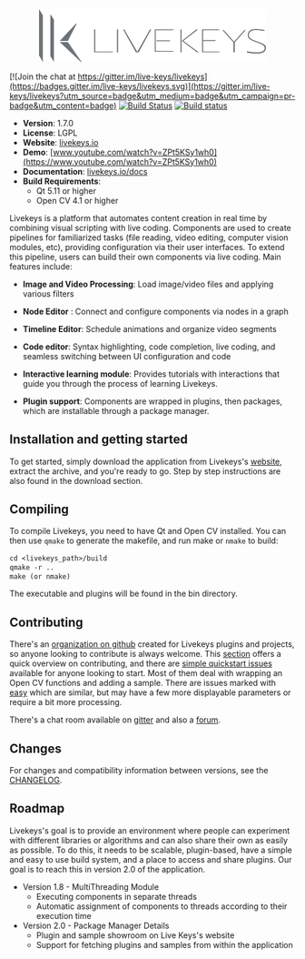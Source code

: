 <p align="center" style="text-align: center;">
    <a href="https://livekeys.io/">
        <img
          alt="Livekeys"
          src="https://github.com/live-keys/livekeys/blob/master/doc/src/images/logo.png"
          width="400"
        />
   </a>
</p>

[![Join the chat at https://gitter.im/live-keys/livekeys](https://badges.gitter.im/live-keys/livekeys.svg)](https://gitter.im/live-keys/livekeys?utm_source=badge&utm_medium=badge&utm_campaign=pr-badge&utm_content=badge)
[![Build Status](https://travis-ci.org/live-keys/livekeys.svg?branch=master)](https://travis-ci.org/live-keys/livekeys)
[![Build status](https://ci.appveyor.com/api/projects/status/3l5t69h7q3gpkec1?svg=true)](https://ci.appveyor.com/project/dinusv/livekeys)

 * **Version**: 1.7.0
 * **License**: LGPL
 * **Website**: [livekeys.io](https://livekeys.io)
 * **Demo**: [www.youtube.com/watch?v=ZPt5KSy1wh0](https://www.youtube.com/watch?v=ZPt5KSy1wh0)
 * **Documentation**: [livekeys.io/docs](https://livekeys.io/docs)
 * **Build Requirements**:
   * Qt 5.11 or higher
   * Open CV 4.1 or higher

Livekeys is a platform that automates content creation in real time by combining visual scripting with live coding.
Components are used to create pipelines for familiarized tasks (file reading, video editing, computer vision modules, etc), providing configuration via
their user interfaces. To extend this pipeline, users can build their own components via live coding.
Main features include:

 * **Image and Video Processing**: Load image/video files and applying various filters

 * **Node Editor** : Connect and configure components via nodes in a graph

 * **Timeline Editor**: Schedule animations and organize video segments

 * **Code editor**: Syntax highlighting, code completion, live coding, and seamless switching between UI configuration and code

 * **Interactive learning module**: Provides tutorials with interactions that guide you through the process of learning Livekeys.
   
 * **Plugin support**: Components are wrapped in plugins, then packages, which are installable through a package manager.


## Installation and getting started

To get started, simply download the application from Livekeys's [website](https://livekeys.io/download), extract the
archive, and you're ready to go. Step by step instructions are also found in the download section.

## Compiling

To compile Livekeys, you need to have Qt and Open CV installed. You can then use `qmake` to generate the makefile,
and run make or `nmake` to build:

```
cd <livekeys_path>/build
qmake -r ..
make (or nmake)
```

The executable and plugins will be found in the bin directory.

## Contributing

There's an [organization on github](http://github.com/live-keys) created for Livekeys plugins and projects, so anyone
looking to contribute is always welcome. This [section](CONTRIBUTING.md) offers a quick overview on contributing,
and there are [simple quickstart issues](https://github.com/live-keys/livekeys/issues?q=is%3Aopen+is%3Aissue+label%3Aquickstart)
available for anyone looking to start. Most of them deal with wrapping an Open CV functions and adding a sample.
There are issues marked with [easy](https://github.com/live-keys/livekeys/issues?q=is%3Aopen+is%3Aissue+label%3Aeasy) which are
similar, but may have a few more displayable parameters or require a bit more processing.

There's a chat room available on [gitter](https://gitter.im/live-keys/livekeys) and also a [forum](https://livekeys.io/forum).

## Changes

For changes and compatibility information between versions, see the [CHANGELOG](CHANGELOG.md).

## Roadmap

Livekeys's goal is to provide an environment where people can experiment with different libraries or algorithms and
can also share their own as easily as possible. To do this, it needs to be scalable, plugin-based, have a simple and
easy to use build system, and a place to access and share plugins. Our goal is to reach this in version 2.0 of the
application.

 * Version 1.8 - MultiThreading Module
    * Executing components in separate threads
    * Automatic assignment of components to threads according to their execution time
 * Version 2.0 - Package Manager Details
    * Plugin and sample showroom on Live Keys's website
    * Support for fetching plugins and samples from within the application
